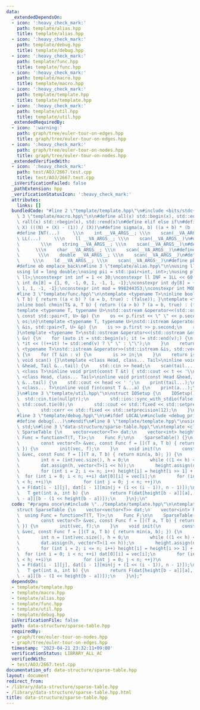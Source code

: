 ```yaml
---
data:
  _extendedDependsOn:
  - icon: ':heavy_check_mark:'
    path: template/alias.hpp
    title: template/alias.hpp
  - icon: ':heavy_check_mark:'
    path: template/debug.hpp
    title: template/debug.hpp
  - icon: ':heavy_check_mark:'
    path: template/func.hpp
    title: template/func.hpp
  - icon: ':heavy_check_mark:'
    path: template/macro.hpp
    title: template/macro.hpp
  - icon: ':heavy_check_mark:'
    path: template/template.hpp
    title: template/template.hpp
  - icon: ':heavy_check_mark:'
    path: template/util.hpp
    title: template/util.hpp
  _extendedRequiredBy:
  - icon: ':warning:'
    path: graph/tree/euler-tour-on-edges.hpp
    title: graph/tree/euler-tour-on-edges.hpp
  - icon: ':heavy_check_mark:'
    path: graph/tree/euler-tour-on-nodes.hpp
    title: graph/tree/euler-tour-on-nodes.hpp
  _extendedVerifiedWith:
  - icon: ':heavy_check_mark:'
    path: test/AOJ/2667.test.cpp
    title: test/AOJ/2667.test.cpp
  _isVerificationFailed: false
  _pathExtension: hpp
  _verificationStatusIcon: ':heavy_check_mark:'
  attributes:
    links: []
  bundledCode: "#line 2 \"template/template.hpp\"\n#include <bits/stdc++.h>\n#line\
    \ 3 \"template/macro.hpp\"\n\n#define all(x) std::begin(x), std::end(x)\n#define\
    \ rall(x) std::rbegin(x), std::rend(x)\n#define elif else if\n#define updiv(N,\
    \ X) (((N) + (X) - (1)) / (X))\n#define sigma(a, b) ((a + b) * (b - a + 1) / 2)\n\
    #define INT(...)     \\\n    int __VA_ARGS__; \\\n    scan(__VA_ARGS__)\n#define\
    \ LL(...)     \\\n    ll __VA_ARGS__; \\\n    scan(__VA_ARGS__)\n#define STR(...)\
    \        \\\n    string __VA_ARGS__; \\\n    scan(__VA_ARGS__)\n#define CHR(...)\
    \      \\\n    char __VA_ARGS__; \\\n    scan(__VA_ARGS__)\n#define DOU(...) \
    \       \\\n    double __VA_ARGS__; \\\n    scan(__VA_ARGS__)\n#define LD(...)\
    \     \\\n    ld __VA_ARGS__; \\\n    scan(__VA_ARGS__)\n#define pb push_back\n\
    #define eb emplace_back\n#line 3 \"template/alias.hpp\"\n\nusing ll = long long;\n\
    using ld = long double;\nusing pii = std::pair<int, int>;\nusing pll = std::pair<ll,\
    \ ll>;\nconstexpr int inf = 1 << 30;\nconstexpr ll INF = 1LL << 60;\nconstexpr\
    \ int dx[8] = {1, 0, -1, 0, 1, -1, 1, -1};\nconstexpr int dy[8] = {0, 1, 0, -1,\
    \ 1, 1, -1, -1};\nconstexpr int mod = 998244353;\nconstexpr int MOD = 1e9 + 7;\n\
    #line 3 \"template/func.hpp\"\n\ntemplate <typename T>\ninline bool chmax(T& a,\
    \ T b) { return ((a < b) ? (a = b, true) : (false)); }\ntemplate <typename T>\n\
    inline bool chmin(T& a, T b) { return ((a > b) ? (a = b, true) : (false)); }\n\
    template <typename T, typename U>\nstd::ostream &operator<<(std::ostream &os,\
    \ const std::pair<T, U> &p) {\n    os << p.first << \" \" << p.second;\n    return\
    \ os;\n}\ntemplate <typename T, typename U>\nstd::istream &operator>>(std::istream\
    \ &is, std::pair<T, U> &p) {\n    is >> p.first >> p.second;\n    return is;\n\
    }\ntemplate <typename T>\nstd::ostream &operator<<(std::ostream &os, const std::vector<T>\
    \ &v) {\n    for (auto it = std::begin(v); it != std::end(v);) {\n        os <<\
    \ *it << ((++it) != std::end(v) ? \" \" : \"\");\n    }\n    return os;\n}\ntemplate\
    \ <typename T>\nstd::istream &operator>>(std::istream &is, std::vector<T> &v)\
    \ {\n    for (T &in : v) {\n        is >> in;\n    }\n    return is;\n}\ninline\
    \ void scan() {}\ntemplate <class Head, class... Tail>\ninline void scan(Head\
    \ &head, Tail &...tail) {\n    std::cin >> head;\n    scan(tail...);\n}\ntemplate\
    \ <class T>\ninline void print(const T &t) { std::cout << t << '\\n'; }\ntemplate\
    \ <class Head, class... Tail>\ninline void print(const Head &head, const Tail\
    \ &...tail) {\n    std::cout << head << ' ';\n    print(tail...);\n}\ntemplate\
    \ <class... T>\ninline void fin(const T &...a) {\n    print(a...);\n    exit(0);\n\
    }\n#line 3 \"template/util.hpp\"\n\nstruct IOSetup {\n    IOSetup() {\n      \
    \  std::cin.tie(nullptr);\n        std::ios::sync_with_stdio(false);\n       \
    \ std::cout.tie(0);\n        std::cout << std::fixed << std::setprecision(12);\n\
    \        std::cerr << std::fixed << std::setprecision(12);\n    }\n} IOSetup;\n\
    #line 3 \"template/debug.hpp\"\n\n#ifdef LOCAL\n#include <debug_print.hpp>\n#else\n\
    #define debug(...)\n#endif\n#line 8 \"template/template.hpp\"\nusing namespace\
    \ std;\n#line 3 \"data-structure/sparse-table.hpp\"\n\ntemplate <class T>\nstruct\
    \ SparseTable {\n    vector<vector<T>> dat;\n    vector<int> height;\n    using\
    \ Func = function<T(T, T)>;\n    Func F;\n\n    SparseTable() {}\n    SparseTable(\n\
    \        const vector<T> &vec, const Func f = [](T a, T b) { return min(a, b);\
    \ }) {\n        init(vec, f);\n    }\n    void init(\n        const vector<T>\
    \ &vec, const Func f = [](T a, T b) { return min(a, b); }) {\n        F = f;\n\
    \        int n = (int)vec.size(), h = 0;\n        while ((1 << h) < n) ++h;\n\
    \        dat.assign(h, vector<T>(1 << h));\n        height.assign(n + 1, 0);\n\
    \        for (int i = 2; i <= n; i++) height[i] = height[i >> 1] + 1;\n      \
    \  for (int i = 0; i < n; ++i) dat[0][i] = vec[i];\n        for (int i = 1; i\
    \ < h; ++i)\n            for (int j = 0; j < n; ++j)\n                dat[i][j]\
    \ = F(dat[i - 1][j], dat[i - 1][min(j + (1 << (i - 1)), n - 1)]);\n    }\n\n \
    \   T get(int a, int b) {\n        return F(dat[height[b - a]][a], dat[height[b\
    \ - a]][b - (1 << height[b - a])]);\n    }\n};\n"
  code: "#pragma once\n#include \"../template/template.hpp\"\n\ntemplate <class T>\n\
    struct SparseTable {\n    vector<vector<T>> dat;\n    vector<int> height;\n  \
    \  using Func = function<T(T, T)>;\n    Func F;\n\n    SparseTable() {}\n    SparseTable(\n\
    \        const vector<T> &vec, const Func f = [](T a, T b) { return min(a, b);\
    \ }) {\n        init(vec, f);\n    }\n    void init(\n        const vector<T>\
    \ &vec, const Func f = [](T a, T b) { return min(a, b); }) {\n        F = f;\n\
    \        int n = (int)vec.size(), h = 0;\n        while ((1 << h) < n) ++h;\n\
    \        dat.assign(h, vector<T>(1 << h));\n        height.assign(n + 1, 0);\n\
    \        for (int i = 2; i <= n; i++) height[i] = height[i >> 1] + 1;\n      \
    \  for (int i = 0; i < n; ++i) dat[0][i] = vec[i];\n        for (int i = 1; i\
    \ < h; ++i)\n            for (int j = 0; j < n; ++j)\n                dat[i][j]\
    \ = F(dat[i - 1][j], dat[i - 1][min(j + (1 << (i - 1)), n - 1)]);\n    }\n\n \
    \   T get(int a, int b) {\n        return F(dat[height[b - a]][a], dat[height[b\
    \ - a]][b - (1 << height[b - a])]);\n    }\n};"
  dependsOn:
  - template/template.hpp
  - template/macro.hpp
  - template/alias.hpp
  - template/func.hpp
  - template/util.hpp
  - template/debug.hpp
  isVerificationFile: false
  path: data-structure/sparse-table.hpp
  requiredBy:
  - graph/tree/euler-tour-on-nodes.hpp
  - graph/tree/euler-tour-on-edges.hpp
  timestamp: '2023-04-21 23:32:11+09:00'
  verificationStatus: LIBRARY_ALL_AC
  verifiedWith:
  - test/AOJ/2667.test.cpp
documentation_of: data-structure/sparse-table.hpp
layout: document
redirect_from:
- /library/data-structure/sparse-table.hpp
- /library/data-structure/sparse-table.hpp.html
title: data-structure/sparse-table.hpp
---
```

